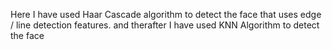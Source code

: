 Here I have used Haar Cascade algorithm to detect the face that uses edge / line detection features.
and therafter I have used KNN Algorithm to detect the face
